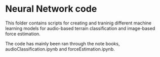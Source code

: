 # Neural Network code
This folder contains scripts for creating and traninig different machine learning models for audio-based terrain classification and image-based force estimation. 

The code has mainly been ran through the note books, audioClassification.ipynb and forceEstimation.ipynb.

